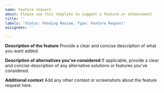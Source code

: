 ```yaml
---
name: Feature request
about: Please use this template to suggest a feature or enhancement
title: ''
labels: 'Status: Pending Review, Type: Feature Request'
assignees: ''

---
```


**Description of the feature**
Provide a clear and concise description of what you want added.

**Description of alternatives you've considered**
If applicable, provide a clear and concise description of any alternative solutions or features you've considered.

**Additional context**
Add any other context or screenshots about the feature request here.
